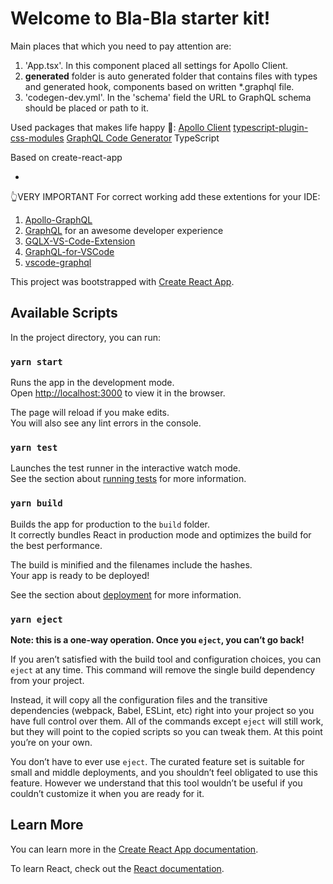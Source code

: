 
# Welcome to Bla-Bla starter kit!

Main places that which you need to pay attention are: 
1) 'App.tsx'. In this component placed all settings for Apollo Client.
2) __generated__ folder is auto generated folder that contains files with types and generated hook, components based on written *.graphql file.
3) 'codegen-dev.yml'. In the 'schema' field the URL to GraphQL schema should be placed or path to it.

Used packages that makes life happy 🤗:
[Apollo Client](https://www.apollographql.com/docs/react/api/core/ApolloClient/)
[typescript-plugin-css-modules](https://www.npmjs.com/package/typescript-plugin-css-modules)
[GraphQL Code Generator](https://graphql-code-generator.com/)
TypeScript

Based on create-react-app

-
👆VERY IMPORTANT
For correct working add these extentions for your IDE:
1) [Apollo-GraphQL](https://marketplace.visualstudio.com/items?itemName=apollographql.vscode-apollo)
2) [GraphQL](https://marketplace.visualstudio.com/items?itemName=Prisma.vscode-graphql)  for an awesome developer experience
3) [GQLX-VS-Code-Extension](https://marketplace.visualstudio.com/items?itemName=FlorianRappl.gqlx-vscode)
4) [GraphQL-for-VSCode](https://marketplace.visualstudio.com/items?itemName=kumar-harsh.graphql-for-vscode)
5) [vscode-graphql](https://marketplace.visualstudio.com/items?itemName=luyizhi.vscode-graphql)


This project was bootstrapped with [Create React App](https://github.com/facebook/create-react-app).

## Available Scripts

In the project directory, you can run:

### `yarn start`

Runs the app in the development mode.<br />
Open [http://localhost:3000](http://localhost:3000) to view it in the browser.

The page will reload if you make edits.<br />
You will also see any lint errors in the console.

### `yarn test`

Launches the test runner in the interactive watch mode.<br />
See the section about [running tests](https://facebook.github.io/create-react-app/docs/running-tests) for more information.

### `yarn build`

Builds the app for production to the `build` folder.<br />
It correctly bundles React in production mode and optimizes the build for the best performance.

The build is minified and the filenames include the hashes.<br />
Your app is ready to be deployed!

See the section about [deployment](https://facebook.github.io/create-react-app/docs/deployment) for more information.

### `yarn eject`

**Note: this is a one-way operation. Once you `eject`, you can’t go back!**

If you aren’t satisfied with the build tool and configuration choices, you can `eject` at any time. This command will remove the single build dependency from your project.

Instead, it will copy all the configuration files and the transitive dependencies (webpack, Babel, ESLint, etc) right into your project so you have full control over them. All of the commands except `eject` will still work, but they will point to the copied scripts so you can tweak them. At this point you’re on your own.

You don’t have to ever use `eject`. The curated feature set is suitable for small and middle deployments, and you shouldn’t feel obligated to use this feature. However we understand that this tool wouldn’t be useful if you couldn’t customize it when you are ready for it.

## Learn More

You can learn more in the [Create React App documentation](https://facebook.github.io/create-react-app/docs/getting-started).

To learn React, check out the [React documentation](https://reactjs.org/).
